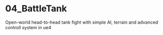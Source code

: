 # 04_BattleTank
Open-world head-to-head tank fight with simple AI, terrain and advanced controll system in ue4
